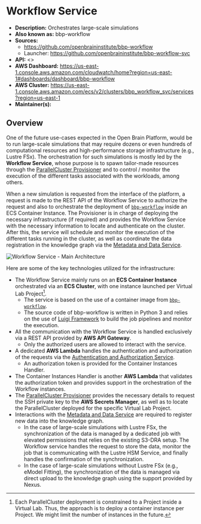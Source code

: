 # Workflow Service

- **Description:** Orchestrates large-scale simulations
- **Also known as:** bbp-workflow
- **Sources:**
    - <https://github.com/openbraininstitute/bbp-workflow>
    - Launcher: <https://github.com/openbraininstitute/bbp-workflow-svc>
- **API:** <>
- **AWS Dashboard:** <https://us-east-1.console.aws.amazon.com/cloudwatch/home?region=us-east-1#dashboards/dashboard/bbp-workflow>
- **AWS Cluster:** <https://us-east-1.console.aws.amazon.com/ecs/v2/clusters/bbp_workflow_svc/services?region=us-east-1>
- **Maintainer(s):**

## Overview

One of the future use-cases expected in the Open Brain Platform, would be to run large-scale simulations that may require dozens or even hundreds of computational resources and high-performance storage infrastructure (e.g., Lustre FSx). The orchestration for such simulations is mostly led by the **Workflow Service**, whose purpose is to spawn tailor-made resources through the [ParallelCluster Provisioner](../provisioner/README.md) and to control / monitor the execution of the different tasks associated with the workloads, among others.

When a new simulation is requested from the interface of the platform, a request is made to the REST API of the Workflow Service to authorize the request and also to orchestrate the deployment of [`bbp-workflow`](https://github.com/openbraininstitute/bbp-workflow) inside an ECS Container Instance. The Provisioner is in charge of deploying the necessary infrastructure (if required) and provides the Workflow Service with the necessary information to locate and authenticate on the cluster. After this, the service will schedule and monitor the execution of the different tasks running in the cluster, as well as coordinate the data registration in the knowledge graph via the [Metadata and Data Service](../knowledgegraph/README.md).

![Workflow Service - Main Architecture](resources/1_main.drawio.svg)

Here are some of the key technologies utilized for the infrastructure:

- The Workflow Service mainly runs on an **ECS Container Instance** orchestrated via an **ECS Cluster**, with one instance launched per Virtual Lab Project[^Deployment].
  - The service is based on the use of a container image from  [`bbp-workflow`](https://github.com/openbraininstitute/bbp-workflow).
  - The source code of bbp-workflow is written in Python 3 and relies on the use of [Luigi Framework](https://github.com/spotify/luigi) to build the job pipelines and monitor the execution.
- All the communication with the Workflow Service is handled exclusively via a REST API provided by **AWS API Gateway**.
  - Only the authorized users are allowed to interact with the service.
- A dedicated **AWS Lambda** handles the authentication and authorization of the requests via the [Authentication and Authorization Service](../authnz/README.md).
  - An authorization token is provided for the Container Instances Handler.
- The Container Instances Handler is another **AWS Lambda** that validates the authorization token and provides support in the orchestration of the Workflow instances.
- The [ParallelCluster Provisioner](../provisioner/README.md) provides the necessary details to request the SSH private key to the **AWS Secrets Manager**, as well as to locate the ParallelCluster deployed for the specific Virtual Lab Project.
- Interactions with the [Metadata and Data Service](../knowledgegraph/README.md) are required to register new data into the knowledge graph.
  - In the case of large-scale simulations with Lustre FSx, the synchronization of the data is managed by a dedicated job with elevated permissions that relies on the existing S3-DRA setup. The Workflow service handles the request to store the data, monitor the job that is communicating with the Lustre HSM Service, and finally handles the confirmation of the synchronization.
  - In the case of large-scale simulations without Lustre FSx (e.g., eModel Fitting), the synchronization of the data is managed via direct upload to the knowledge graph using the support provided by Nexus. 

[^Deployment]: Each ParallelCluster deployment is constrained to a Project inside a Virtual Lab. Thus, the approach is to deploy a container instance per Project. We might limit the number of instances in the future.

